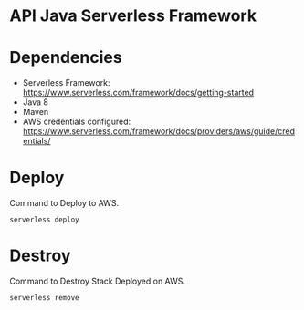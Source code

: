 # API Java Serverless Framework

# Dependencies

- Serverless Framework: https://www.serverless.com/framework/docs/getting-started
- Java 8
- Maven
- AWS credentials configured: https://www.serverless.com/framework/docs/providers/aws/guide/credentials/

# Deploy

Command to Deploy to AWS.

```
serverless deploy
```

# Destroy

Command to Destroy Stack Deployed on AWS.

```
serverless remove
```
